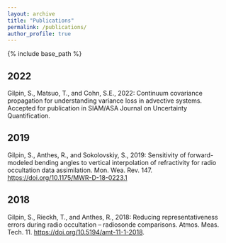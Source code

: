 ```yaml
---
layout: archive
title: "Publications"
permalink: /publications/
author_profile: true
---
```


{% include base_path %}


2022
------
Gilpin, S., Matsuo, T., and Cohn, S.E., 2022: Continuum covariance propagation for understanding variance loss in advective systems. Accepted for publication in SIAM/ASA Journal on Uncertainty Quantification.


2019
------
Gilpin, S., Anthes, R., and Sokolovskiy, S., 2019: Sensitivity of forward-modeled bending angles to vertical interpolation of refractivity for radio occultation data assimilation. Mon. Wea. Rev. 147. https://doi.org/10.1175/MWR-D-18-0223.1


2018
------
Gilpin, S., Rieckh, T., and Anthes, R., 2018: Reducing representativeness errors during radio occultation – radiosonde comparisons. Atmos. Meas. Tech. 11. https://doi.org/10.5194/amt-11-1-2018.
